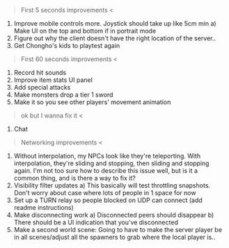> First 5 seconds improvements <
1. Improve mobile controls more. Joystick should take up like 5cm min
  a) Make UI on the top and bottom if in portrait mode
2. Figure out why the client doesn't have the right location of the server..
3. Get Chongho's kids to playtest again

> First 60 seconds improvements <
1. Record hit sounds
2. Improve item stats UI panel
3. Add special attacks
4. Make monsters drop a tier 1 sword
5. Make it so you see other players' movement animation

> ok but I wanna fix it <
1. Chat

> Networking improvements <
1. Without interpolation, my NPCs look like they're teleporting. With interpolation, they're sliding and stopping, then sliding and stopping again. I'm not too sure how to describe this issue well, but is it a common thing, and is there a way to fix it? 
2. Visibility filter updates
a) This basically will test throttling snapshots. Don't worry about case where lots of people in 1 space for now
3. Set up a TURN relay so people blocked on UDP can connect (add readme instructions)
4. Make disconnecting work
a) Disconnected peers should disappear
b) There should be a UI indication that you've disconnected
5. Make a second world scene: Going to have to make the server player be in all scenes/adjust all the spawners to grab where the local player is..
